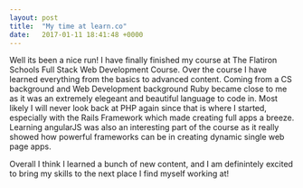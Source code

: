 ```yaml
---
layout: post
title:  "My time at learn.co"
date:   2017-01-11 18:41:48 +0000
---
```



Well its been a nice run! I have finally finished my course at The Flatiron Schools Full Stack Web Development Course. Over the course I have learned everything from the basics to advanced content. Coming from a CS background and Web Development background Ruby became close to me as it was an extremely elegeant and beautiful language to code in. Most likely I will never look back at PHP again since that is where I started, especially with the Rails Framework which made creating full apps a breeze. Learning angularJS was also an interesting part of the course as it really showed how powerful frameworks can be in creating dynamic single web page apps. 

Overall I think I learned a bunch of new content, and I am definintely excited to bring my skills to the next place I find myself working at!
